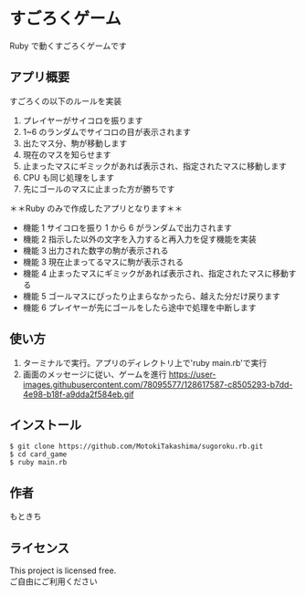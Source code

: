 # すごろくゲーム

Ruby で動くすごろくゲームです

## アプリ概要

すごろくの以下のルールを実装

1. プレイヤーがサイコロを振ります
2. 1~6 のランダムでサイコロの目が表示されます
3. 出たマス分、駒が移動します
4. 現在のマスを知らせます
5. 止まったマスにギミックがあれば表示され、指定されたマスに移動します
6. CPU も同じ処理をします
7. 先にゴールのマスに止まった方が勝ちです

＊＊Ruby のみで作成したアプリとなります＊＊

- 機能 1 サイコロを振り 1 から 6 がランダムで出力されます
- 機能 2 指示した以外の文字を入力すると再入力を促す機能を実装
- 機能 3 出力された数字の駒が表示される
- 機能 3 現在止まってるマスに駒が表示される
- 機能 4 止まったマスにギミックがあれば表示され、指定されたマスに移動する
- 機能 5 ゴールマスにぴったり止まらなかったら、越えた分だけ戻ります
- 機能 6 プレイヤーが先にゴールをしたら途中で処理を中断します

## 使い方

1. ターミナルで実行。アプリのディレクトリ上で'ruby main.rb'で実行
2. 画面のメッセージに従い、ゲームを進行
   https://user-images.githubusercontent.com/78095577/128617587-c8505293-b7dd-4e98-b18f-a9dda2f584eb.gif

## インストール

```
$ git clone https://github.com/MotokiTakashima/sugoroku.rb.git
$ cd card_game
$ ruby main.rb
```

## 作者

もときち

## ライセンス

This project is licensed free.  
ご自由にご利用ください
